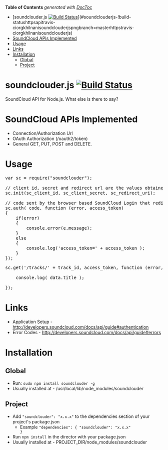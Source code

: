 **Table of Contents**  *generated with [DocToc](http://doctoc.herokuapp.com/)*

- [soundclouder.js [![Build Status](https://api.travis-ci.org/khilnani/soundclouder.js.png?branch=master)](https://travis-ci.org/khilnani/soundclouder.js)](#soundclouderjs-!build-statushttpsapitravis-ciorgkhilnanisoundclouderjspngbranch=masterhttpstravis-ciorgkhilnanisoundclouderjs)
- [SoundCloud APIs Implemented](#soundcloud-apis-implemented)
- [Usage](#usage)
- [Links](#links)
- [Installation](#installation)
	- [Global](#global)
	- [Project](#project)

soundclouder.js [![Build Status](https://api.travis-ci.org/khilnani/soundclouder.js.png?branch=master)](https://travis-ci.org/khilnani/soundclouder.js)
===============

SoundCloud API for Node.js. What else is there to say?


SoundCloud APIs Implemented
===============
- Connection/Authorization Url
- OAuth Authorization (/oauth2/token)
- General GET, PUT, POST and DELETE.

Usage
==============

<pre>
var sc = require("soundclouder");

// client id, secret and redirect url are the values obtained from http://soundcloud/you/apps
sc.init(sc_client_id, sc_client_secret, sc_redirect_uri);

// code sent by the browser based SoundCloud Login that redirects to the redirect_uri
sc.auth( code, function (error, access_token) 
{
	if(error) 
	{
		console.error(e.message);
	} 
	else 
	{
		console.log('access_token=' + access_token );
	}
});
</pre>
<pre>
sc.get('/tracks/' + track_id, access_token, function (error, data) {

	console.log( data.title );

});
</pre>


Links
============
- Application Setup - http://developers.soundcloud.com/docs/api/guide#authentication
- Error Codes - http://developers.soundcloud.com/docs/api/guide#errors


Installation
============

Global
--------- 
- Run: <code>sudo npm install soundclouder -g</code>
- Usually installed at - /usr/local/lib/node_modules/soundclouder

Project
---------
- Add <code>"soundclouder": "x.x.x"</code> to the dependencies section of your project's package.json 
  - Example <code>"dependencies": { "soundclouder": "x.x.x" }</code>
- Run <code>npm install</code> in the director with your package.json
- Usually installed at - PROJECT_DIR/node_modules/soundclouder
